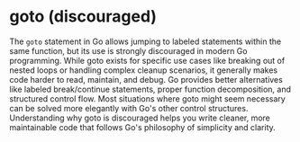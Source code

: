 # goto (discouraged)

The `goto` statement in Go allows jumping to labeled statements within the same function, but its use is strongly discouraged in modern Go programming. While goto exists for specific use cases like breaking out of nested loops or handling complex cleanup scenarios, it generally makes code harder to read, maintain, and debug. Go provides better alternatives like labeled break/continue statements, proper function decomposition, and structured control flow. Most situations where goto might seem necessary can be solved more elegantly with Go's other control structures. Understanding why goto is discouraged helps you write cleaner, more maintainable code that follows Go's philosophy of simplicity and clarity.